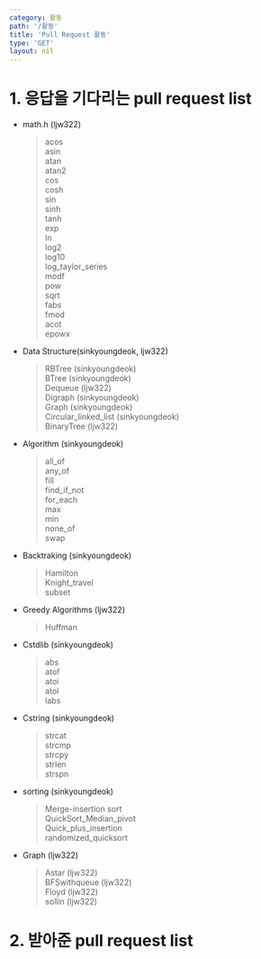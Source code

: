 ```yaml
---
category: 활동
path: '/활동'
title: 'Pull Request 활동'
type: 'GET'
layout: nil
---
```

# 1. 응답을 기다리는 pull request list
- math.h (ljw322) <Br>
    > acos <Br>
    > asin <br>
    > atan <br>
    > atan2 <br>
    > cos <Br>
    > cosh <Br>
    > sin <br>
    > sinh <br>
    > tanh <br>
    > exp <br>
    > ln <br>
    > log2 <br>
    > log10 <br>
    > log_taylor_series <Br>
    > modf <br>
    > pow <br>
    > sqrt <Br>
    > fabs <Br>
    > fmod <Br>
    > acot <br>
    > epowx <br>
    
- Data Structure(sinkyoungdeok, ljw322) <Br>
    > RBTree (sinkyoungdeok) <br>
    > BTree (sinkyoungdeok) <br>
    > Dequeue (ljw322) <br>
    > Digraph (sinkyoungdeok) <Br>
    > Graph (sinkyoungdeok) <Br>
    > Circular_linked_list (sinkyoungdeok) <Br>
    > BinaryTree (ljw322) <Br>

- Algorithm (sinkyoungdeok) <br>
    > all_of <Br>
    > any_of <br>
    > fill <br>
    > find_if_not <Br>
    > for_each <br>
    > max <Br>
    > min <br>
    > none_of <br>
    > swap <Br>
- Backtraking (sinkyoungdeok) <Br>
    > Hamilton <br>
    > Knight_travel <br>
    > subset <br>
    
- Greedy Algorithms (ljw322) <br>
    > Huffman <br>
    
- Cstdlib (sinkyoungdeok) <br>
    > abs <br>
    > atof <br>
    > atoi <br>
    > atol <br>
    > labs <br>
- Cstring (sinkyoungdeok) <br>
    > strcat <br>
    > strcmp <br>
    > strcpy <br>
    > strlen <br>
    > strspn <br>
- sorting (sinkyoungdeok) <br>
    > Merge-insertion sort<br>
    > QuickSort_Median_pivot <br>
    > Quick_plus_insertion <br>
    > randomized_quicksort <br>
- Graph (ljw322) <br>
    > Astar (ljw322) <br>
    > BFSwithqueue (ljw322) <br>
    > Floyd (ljw322) <Br>
    > sollin (ljw322) <Br>
    
    
    

# 2. 받아준 pull request list
